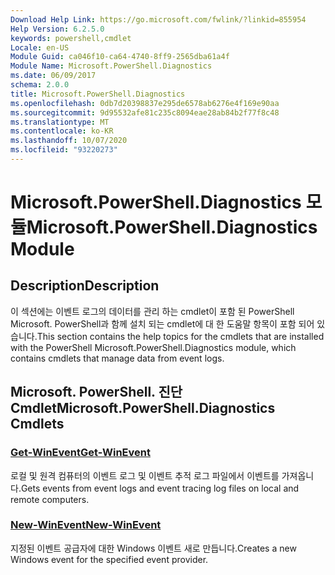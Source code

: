 ```yaml
---
Download Help Link: https://go.microsoft.com/fwlink/?linkid=855954
Help Version: 6.2.5.0
keywords: powershell,cmdlet
Locale: en-US
Module Guid: ca046f10-ca64-4740-8ff9-2565dba61a4f
Module Name: Microsoft.PowerShell.Diagnostics
ms.date: 06/09/2017
schema: 2.0.0
title: Microsoft.PowerShell.Diagnostics
ms.openlocfilehash: 0db7d20398837e295de6578ab6276e4f169e90aa
ms.sourcegitcommit: 9d95532afe81c235c8094eae28ab84b2f77f8c48
ms.translationtype: MT
ms.contentlocale: ko-KR
ms.lasthandoff: 10/07/2020
ms.locfileid: "93220273"
---
```

# <span data-ttu-id="2d0cf-103">Microsoft.PowerShell.Diagnostics 모듈</span><span class="sxs-lookup"><span data-stu-id="2d0cf-103">Microsoft.PowerShell.Diagnostics Module</span></span>

## <span data-ttu-id="2d0cf-104">Description</span><span class="sxs-lookup"><span data-stu-id="2d0cf-104">Description</span></span>

<span data-ttu-id="2d0cf-105">이 섹션에는 이벤트 로그의 데이터를 관리 하는 cmdlet이 포함 된 PowerShell Microsoft. PowerShell과 함께 설치 되는 cmdlet에 대 한 도움말 항목이 포함 되어 있습니다.</span><span class="sxs-lookup"><span data-stu-id="2d0cf-105">This section contains the help topics for the cmdlets that are installed with the PowerShell Microsoft.PowerShell.Diagnostics module, which contains cmdlets that manage data from event logs.</span></span>

## <span data-ttu-id="2d0cf-106">Microsoft. PowerShell. 진단 Cmdlet</span><span class="sxs-lookup"><span data-stu-id="2d0cf-106">Microsoft.PowerShell.Diagnostics Cmdlets</span></span>

### [<span data-ttu-id="2d0cf-107">Get-WinEvent</span><span class="sxs-lookup"><span data-stu-id="2d0cf-107">Get-WinEvent</span></span>](Get-WinEvent.md)
<span data-ttu-id="2d0cf-108">로컬 및 원격 컴퓨터의 이벤트 로그 및 이벤트 추적 로그 파일에서 이벤트를 가져옵니다.</span><span class="sxs-lookup"><span data-stu-id="2d0cf-108">Gets events from event logs and event tracing log files on local and remote computers.</span></span>

### [<span data-ttu-id="2d0cf-109">New-WinEvent</span><span class="sxs-lookup"><span data-stu-id="2d0cf-109">New-WinEvent</span></span>](New-WinEvent.md)
<span data-ttu-id="2d0cf-110">지정된 이벤트 공급자에 대한 Windows 이벤트 새로 만듭니다.</span><span class="sxs-lookup"><span data-stu-id="2d0cf-110">Creates a new Windows event for the specified event provider.</span></span>

